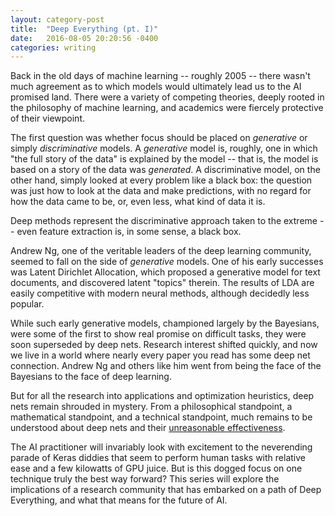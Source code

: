 ```yaml
---
layout: category-post
title:  "Deep Everything (pt. I)"
date:   2016-08-05 20:20:56 -0400
categories: writing
---
```


Back in the old days of machine learning -- roughly 2005 -- there wasn't much agreement as to which models would ultimately lead us to the AI promised land. There were a variety of competing theories, deeply rooted in the philosophy of machine learning, and academics were fiercely protective of their viewpoint.

The first question was whether focus should be placed on _generative_ or simply _discriminative_ models. A _generative_ model is, roughly, one in which "the full story of the data" is explained by the model -- that is, the model is based on a story of the data was _generated_. A discriminative model, on the other hand, simply looked at every problem like a black box: the question was just how to look at the data and make predictions, with no regard for how the data came to be, or, even less, what kind of data it is.

Deep methods represent the discriminative approach taken to the extreme -- even feature extraction is, in some sense, a black box.

Andrew Ng, one of the veritable leaders of the deep learning community, seemed to fall on the side of _generative_ models. One of his early successes was Latent Dirichlet Allocation, which proposed a generative model for text documents, and discovered latent "topics" therein. The results of LDA are easily competitive with modern neural methods, although decidedly less popular.

While such early generative models, championed largely by the Bayesians, were some of the first to show real promise on difficult tasks, they were soon superseded by deep nets. Research interest shifted quickly, and now we live in a world where nearly every paper you read has some deep net connection. Andrew Ng and others like him went from being the face of the Bayesians to the face of deep learning. 

But for all the research into applications and optimization heuristics, deep nets remain shrouded in mystery. From a philosophical standpoint, a mathematical standpoint, and a technical standpoint, much remains to be understood about deep nets and their [unreasonable effectiveness](http://karpathy.github.io/2015/05/21/rnn-effectiveness/).

The AI practitioner will invariably look with excitement to the neverending parade of Keras diddies that seem to perform human tasks with relative ease and a few kilowatts of GPU juice. But is this dogged focus on one technique truly the best way forward? This series will explore the implications of a research community that has embarked on a path of Deep Everything, and what that means for the future of AI.
